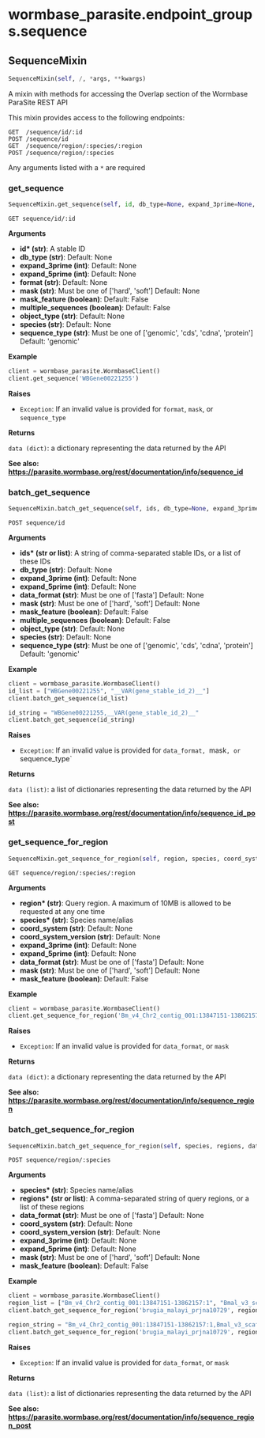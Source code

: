 <h1 id="wormbase_parasite.endpoint_groups.sequence">wormbase_parasite.endpoint_groups.sequence</h1>


<h2 id="wormbase_parasite.endpoint_groups.sequence.SequenceMixin">SequenceMixin</h2>

```python
SequenceMixin(self, /, *args, **kwargs)
```
A mixin with methods for accessing the Overlap section of the Wormbase ParaSite REST API

This mixin provides access to the following endpoints:

```
GET  /sequence/id/:id
POST /sequence/id
GET  /sequence/region/:species/:region
POST /sequence/region/:species
```

Any arguments listed with a `*` are required


<h3 id="wormbase_parasite.endpoint_groups.sequence.SequenceMixin.get_sequence">get_sequence</h3>

```python
SequenceMixin.get_sequence(self, id, db_type=None, expand_3prime=None, expand_5prime=None, data_format=None, mask=None, mask_feature=False, multiple_sequences=False, object_type=None, species=None, sequence_type='genomic')
```
`GET sequence/id/:id`

__Arguments__

- __id* (str)__: A stable ID
- __db_type (str)__: Default: None
- __expand_3prime (int)__: Default: None
- __expand_5prime (int)__: Default: None
- __format (str)__: Default: None
- __mask (str)__: Must be one of ['hard', 'soft'] Default: None
- __mask_feature (boolean)__: Default: False
- __multiple_sequences (boolean)__: Default: False
- __object_type (str)__: Default: None
- __species (str)__: Default: None
- __sequence_type (str)__: Must be one of ['genomic', 'cds', 'cdna', 'protein'] Default: 'genomic'

__Example__

```python
client = wormbase_parasite.WormbaseClient()
client.get_sequence('WBGene00221255')
```

__Raises__

- `Exception`: If an invalid value is provided for `format`, `mask`, or `sequence_type`

__Returns__

`data (dict)`: a dictionary representing the data returned by the API

__See also: https://parasite.wormbase.org/rest/documentation/info/sequence_id__



<h3 id="wormbase_parasite.endpoint_groups.sequence.SequenceMixin.batch_get_sequence">batch_get_sequence</h3>

```python
SequenceMixin.batch_get_sequence(self, ids, db_type=None, expand_3prime=None, expand_5prime=None, data_format=None, mask=None, mask_feature=False, object_type=None, species=None, sequence_type='genomic')
```
`POST sequence/id`

__Arguments__

- __ids* (str or list)__: A string of comma-separated stable IDs, or a list of these IDs
- __db_type (str)__: Default: None
- __expand_3prime (int)__: Default: None
- __expand_5prime (int)__: Default: None
- __data_format (str)__: Must be one of ['fasta'] Default: None
- __mask (str)__: Must be one of ['hard', 'soft'] Default: None
- __mask_feature (boolean)__: Default: False
- __multiple_sequences (boolean)__: Default: False
- __object_type (str)__: Default: None
- __species (str)__: Default: None
- __sequence_type (str)__: Must be one of ['genomic', 'cds', 'cdna', 'protein'] Default: 'genomic'

__Example__

```python
client = wormbase_parasite.WormbaseClient()
id_list = ["WBGene00221255", "__VAR(gene_stable_id_2)__"]
client.batch_get_sequence(id_list)

id_string = "WBGene00221255,__VAR(gene_stable_id_2)__"
client.batch_get_sequence(id_string)
```

__Raises__

- `Exception`: If an invalid value is provided for `data_format, `mask`, or `sequence_type`

__Returns__

`data (list)`: a list of dictionaries representing the data returned by the API

__See also: https://parasite.wormbase.org/rest/documentation/info/sequence_id_post__



<h3 id="wormbase_parasite.endpoint_groups.sequence.SequenceMixin.get_sequence_for_region">get_sequence_for_region</h3>

```python
SequenceMixin.get_sequence_for_region(self, region, species, coord_system=None, coord_system_version=None, expand_3prime=None, expand_5prime=None, data_format=None, mask=None, mask_feature=False)
```
`GET sequence/region/:species/:region`

__Arguments__

- __region* (str)__: Query region. A maximum of 10MB is allowed to be requested at any one time
- __species* (str)__: Species name/alias
- __coord_system (str)__: Default: None
- __coord_system_version (str)__: Default: None
- __expand_3prime (int)__: Default: None
- __expand_5prime (int)__: Default: None
- __data_format (str)__: Must be one of ['fasta'] Default: None
- __mask (str)__: Must be one of ['hard', 'soft'] Default: None
- __mask_feature (boolean)__: Default: False

__Example__

```python
client = wormbase_parasite.WormbaseClient()
client.get_sequence_for_region('Bm_v4_Chr2_contig_001:13847151-13862157:1', 'brugia_malayi_prjna10729')
```

__Raises__

- `Exception`: If an invalid value is provided for `data_format`, or `mask`

__Returns__

`data (dict)`: a dictionary representing the data returned by the API

__See also: https://parasite.wormbase.org/rest/documentation/info/sequence_region__



<h3 id="wormbase_parasite.endpoint_groups.sequence.SequenceMixin.batch_get_sequence_for_region">batch_get_sequence_for_region</h3>

```python
SequenceMixin.batch_get_sequence_for_region(self, species, regions, data_format=None, coord_system=None, coord_system_version=None, expand_3prime=None, expand_5prime=None, mask=None, mask_feature=False)
```
`POST sequence/region/:species`

__Arguments__

- __species* (str)__: Species name/alias
- __regions* (str or list)__: A comma-separated string of query regions, or a list of these regions
- __data_format (str)__: Must be one of ['fasta'] Default: None
- __coord_system (str)__: Default: None
- __coord_system_version (str)__: Default: None
- __expand_3prime (int)__: Default: None
- __expand_5prime (int)__: Default: None
- __mask (str)__: Must be one of ['hard', 'soft'] Default: None
- __mask_feature (boolean)__: Default: False

__Example__

```python
client = wormbase_parasite.WormbaseClient()
region_list = ["Bm_v4_Chr2_contig_001:13847151-13862157:1", "Bmal_v3_scaffold139:57600..85000"]
client.batch_get_sequence_for_region('brugia_malayi_prjna10729', region_list)

region_string = "Bm_v4_Chr2_contig_001:13847151-13862157:1,Bmal_v3_scaffold139:57600..85000"
client.batch_get_sequence_for_region('brugia_malayi_prjna10729', region_string)
```

__Raises__

- `Exception`: If an invalid value is provided for `data_format`, or `mask`

__Returns__

`data (list)`: a list of dictionaries representing the data returned by the API

__See also: https://parasite.wormbase.org/rest/documentation/info/sequence_region_post__



